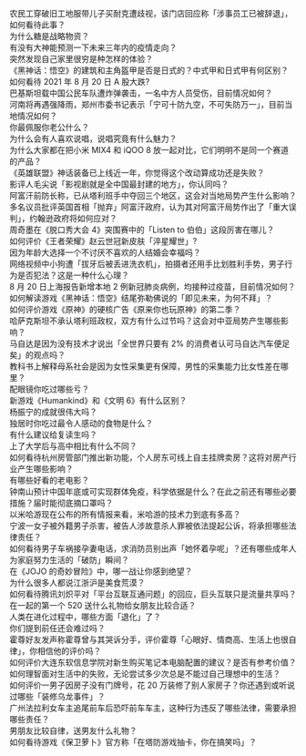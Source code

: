农民工穿破旧工地服带儿子买耐克遭歧视，该门店回应称「涉事员工已被辞退」，如何看待此事？  
为什么糖是战略物资？  
有没有大神能预测一下未来三年内的疫情走向？  
突然发现自己家里很穷是种怎样的体验？  
《黑神话：悟空》的建筑和主角盔甲是否是日式的？中式甲和日式甲有何区别？  
如何看待 2021 年 8 月 20 日 A 股大跌?  
巴基斯坦载中国公民车队遭炸弹袭击，一名中方人员受伤，目前情况如何？  
河南将再遇强降雨，郑州市委书记表示「宁可十防九空，不可失防万一」，目前当地情况如何？  
你最佩服你老公什么？  
为什么会有人喜欢说唱，说唱究竟有什么魅力？  
为什么大家都在把小米 MIX4 和 iQOO 8 放一起对比，它们明明不是同一个赛道的产品？  
《英雄联盟》神话装备已上线近一年，你觉得这个改动算成功还是失败？  
影评人毛尖说「影视剧就是全中国最封建的地方」，你认同吗？  
阿富汗前防长称，已从塔利班手中夺回三个地区，这会对当地局势产生什么影响？  
多名议员批评英国首相「抛弃」阿富汗政府，认为其对阿富汗局势作出了「重大误判」，约翰逊政府将如何应对？  
周奇墨在《脱口秀大会 4》突围赛中的「Listen to 伯伯」这段厉害在哪儿？  
如何评价《王者荣耀》赵云世冠新皮肤「淬星耀世」?  
因为年龄大选择一个不讨厌不喜欢的人结婚会幸福吗？  
网络视频中小狗遭「拔牙后被丢进洗衣机」，拍摄者还用手比划胜利手势，男子行为是否犯法？这是一种什么心理？  
8 月 20 日上海报告新增本地 2 例新冠肺炎病例，均接种过疫苗，目前情况如何？  
如何解读游戏《黑神话：悟空》结尾弥勒佛说的「即见未来，为何不拜」？  
如何评价游戏《原神》的硬核广告《原来你也玩原神》的第二季？  
哈萨克斯坦不承认塔利班政权，双方有什么过节吗？这会对中亚局势产生哪些影响？  
马自达是因为没有技术才说出「全世界只要有 2% 的消费者认可马自达汽车便足矣」的观点吗？  
教科书上解释母系社会是因为女性采集更有保障，男性的采集能力比女性差在哪里？  
配眼镜你吃过哪些亏？  
新游戏《Humankind》和《文明 6》有什么区别？  
杨振宁的成就很伟大吗？  
独居时你吃过最令人感动的食物是什么？  
有什么建议给复读生吗？  
上了大学后与高中相比有什么不同？  
如何看待杭州房管部门推出新功能，个人房东可线上自主挂牌卖房？这将对房产行业产生哪些影响？  
有哪些好看的老电影？  
钟南山预计中国年底或可实现群体免疫，科学依据是什么？在此之前还有哪些必要措施？届时能彻底摘口罩吗？  
以米哈游现在公布的所有情报来看，米哈游的技术力到底有多高？  
宁波一女子被外籍男子杀害，被告人涉故意杀人罪被依法提起公诉，将承担哪些法律责任？  
如何看待男子车祸接孕妻电话，求消防员别出声「她怀着孕呢」？还有哪些成年人为家庭努力生活的「破防」瞬间？  
在《JOJO 的奇妙冒险》中，哪一战让你感到绝望？  
为什么很多人都说江浙沪是美食荒漠？  
如何看待腾讯刘炽平对「平台互联互通问题」的回应，巨头互联只是流量共享吗？  
在一起的第一个 520 送什么礼物给女朋友比较合适？  
人类在进化过程中，哪些方面「退化」了？  
你们提到前任还会难过吗？  
霍尊好友发声称霍尊曾与其哭诉分手，评价霍尊「心眼好、情商高、生活上也很自律」，你相信他的评价吗？  
如何评价大连东软信息学院对新生购买笔记本电脑配置的建议？是否有参考价值？  
如何理智面对生活中的失败，无论尝试多少次总是不能过自己理想中的生活？  
如何评价一男子因房子没有门牌号，花 20 万装修了别人家房子？你还遇到或听说过哪些「装修乌龙事件」？  
广州法拉利女车主追尾前车后恐吓前车车主，这种行为违反了哪些法律，需要承担哪些责任？  
男朋友比较自律，送男友什么礼物？  
如何看待游戏《保卫萝卜》官方称「在塔防游戏抽卡，你在搞笑吗」？  

